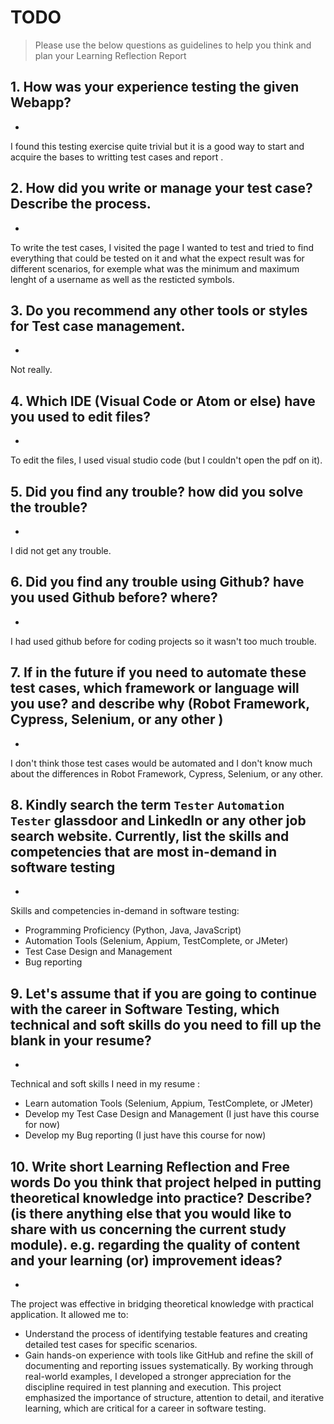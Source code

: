 
# TODO

> Please use the below questions as guidelines to help you think and plan your Learning Reflection Report

## 1. How was your experience testing the given Webapp?
- 
I found this testing exercise quite trivial but it is a good way to start and acquire the bases to writting test cases and report .

## 2. How did you write or manage your test case? Describe the process.
- 
To write the test cases, I visited the page I wanted to test and tried to find everything that could be tested on it and what the expect result was for different scenarios, for exemple what was the minimum and maximum lenght of a username as well as the resticted symbols. 

## 3. Do you recommend any other tools or styles for Test case management. 
 -     
Not really.

## 4. Which IDE (Visual Code or Atom or else) have you used to edit files?
- 
To edit the files, I used visual studio code (but I couldn't open the pdf on it). 
     
## 5. Did you find any trouble? how did you solve the trouble?
-
I did not get any trouble.

## 6. Did you find any trouble using Github? have you used Github before? where?
-
I had used github before for coding projects so it wasn't too much trouble.

## 7. If in the future if you need to automate these test cases, which framework or language will you use? and describe why (Robot Framework, Cypress, Selenium, or any other )
- 
I don't think those test cases would be automated and I don't know much about the differences in Robot Framework, Cypress, Selenium, or any other.

## 8. Kindly search the term `Tester` `Automation Tester` glassdoor and LinkedIn or any other job search website. Currently, list the skills and competencies that are most in-demand in software testing
- 
Skills and competencies in-demand in software testing:
 - Programming Proficiency (Python, Java, JavaScript)
 - Automation Tools (Selenium, Appium, TestComplete, or JMeter)
 - Test Case Design and Management
 - Bug reporting

## 9. **Let's assume** that if you are going to continue with the career in Software Testing, which technical and soft skills do you need to fill up the blank in your resume?
- 
Technical and soft skills I need in my resume :
 - Learn automation Tools (Selenium, Appium, TestComplete, or JMeter)
 - Develop my Test Case Design and Management (I just have this course for now) 
 - Develop my Bug reporting (I just have this course for now) 

## 10. Write short Learning Reflection and  Free words Do you think that project helped in putting theoretical knowledge into practice? Describe? (is there anything else that you would like to share with us concerning the current study module). e.g. regarding the quality of content and your learning (or) improvement ideas? 
-
The project was effective in bridging theoretical knowledge with practical application. It allowed me to:
 - Understand the process of identifying testable features and creating detailed test cases for specific scenarios.
 - Gain hands-on experience with tools like GitHub and refine the skill of documenting and reporting issues systematically.
By working through real-world examples, I developed a stronger appreciation for the discipline required in test planning and execution. This project emphasized the importance of structure, attention to detail, and iterative learning, which are critical for a career in software testing.



 





